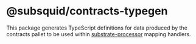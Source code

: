 # @subsquid/contracts-typegen

This package generates TypeScript definitions for data produced by the contracts pallet
to be used within [substrate-processor](../substrate-processor) mapping handlers.
